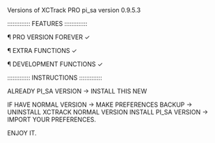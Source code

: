 Versions of XCTrack PRO
pi_sa version 0.9.5.3


::::::::::::: FEATURES :::::::::::::

¶ PRO VERSION FOREVER ✓

¶ EXTRA FUNCTIONS ✓

¶ DEVELOPMENT FUNCTIONS ✓

 

::::::::::::: INSTRUCTIONS :::::::::::::

ALREADY PI_SA VERSION -> INSTALL THIS NEW

IF HAVE NORMAL VERSION -> MAKE PREFERENCES
BACKUP -> UNINSTALL XCTRACK NORMAL VERSION
INSTALL PI_SA VERSION -> IMPORT YOUR
PREFERENCES.

ENJOY IT.
